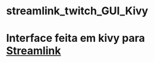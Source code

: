 # streamlink_twitch_GUI_Kivy

# Interface feita em kivy para [Streamlink](https://github.com/streamlink/streamlink)